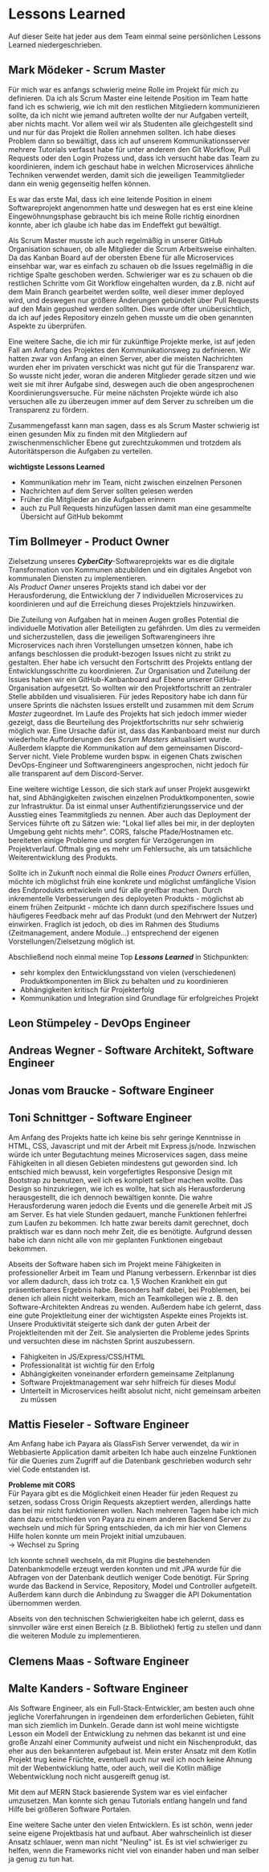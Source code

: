 # Lessons Learned

Auf dieser Seite hat jeder aus dem Team einmal seine persönlichen Lessons Learned niedergeschrieben.

## Mark Mödeker - Scrum Master

Für mich war es anfangs schwierig meine Rolle im Projekt für mich zu definieren. Da ich als Scrum Master eine leitende Position im Team hatte
fand ich es schwierig, wie ich mit den restlichen Mitgliedern kommunizieren sollte, da ich nicht wie jemand auftreten wollte der nur Aufgaben 
verteilt, aber nichts macht. Vor allem weil wir als Studenten alle gleichgestellt sind und nur für das Projekt die Rollen annehmen sollten.
Ich habe dieses Problem dann so bewältigt, dass ich auf unserem Kommunikationsserver mehrere Tutorials verfasst habe für unter anderem 
den Git Workflow, Pull Requests oder den Login Prozess und, dass ich versucht habe das Team zu koordinieren, indem ich geschaut habe in 
welchen Microservices ähnliche Techniken verwendet werden, damit sich die jeweiligen Teammitglieder dann ein wenig gegenseitig helfen können.

Es war das erste Mal, dass ich eine leitende Position in einem Softwareprojekt angenommen hatte und deswegen hat es erst eine kleine
Eíngewöhnungsphase gebraucht bis ich meine Rolle richtig einordnen konnte, aber ich glaube ich habe das im Endeffekt gut bewältigt.

Als Scrum Master musste ich auch regelmäßig in unserer GitHub Organisation schauen, ob alle Mitglieder die Scrum Arbeitsweise einhalten.
Da das Kanban Board auf der obersten Ebene für alle Microservices einsehbar war, war es einfach zu schauen ob die Issues regelmäßig in die richtige
Spalte geschoben werden. Schwieriger war es zu schauen ob die restlichen Schritte vom Git Workflow eingehalten wurden, da z.B. nicht auf dem
Main Branch gearbeitet werden sollte, weil dieser immer deployed wird, und deswegen nur größere Änderungen gebündelt über Pull Requests auf
den Main gepushed werden sollten. Dies wurde öfter unübersichtlich, da ich auf jedes Repository einzeln gehen musste um die oben genannten Aspekte
zu überprüfen.

Eine weitere Sache, die ich mir für zukünftige Projekte merke, ist auf jeden Fall am Anfang des Projektes den Kommunikationsweg zu definieren. Wir
hatten zwar von Anfang an einen Server, aber die meisten Nachrichten wurden eher im privaten verschickt was nicht gut für die Transparenz war.
So wusste nicht jeder, woran die anderen Mitglieder gerade sitzen und wie weit sie mit ihrer Aufgabe sind, deswegen auch die oben angesprochenen
Koordinierungsversuche. Für meine nächsten Projekte würde ich also versuchen alle zu überzeugen immer auf dem Server zu schreiben um die
Transparenz zu fördern.
 
Zusammengefasst kann man sagen, dass es als Scrum Master schwierig ist einen gesunden Mix zu finden mit den Mitgliedern auf zwischenmenschlicher
Ebene gut zurechtzukommen und trotzdem als Autoritätsperson die Aufgaben zu verteilen.

**wichtigste Lessons Learned**
- Kommunikation mehr im Team, nicht zwischen einzelnen Personen
- Nachrichten auf dem Server sollten gelesen werden
- Früher die Mitglieder an die Aufgaben erinnern
- auch zu Pull Requests hinzufügen lassen damit man eine gesammelte Übersicht auf GitHub bekommt

## Tim Bollmeyer - Product Owner

Zielsetzung unseres ***CyberCity***-Softwareprojekts war es 
die digitale Transformation von Kommunen abzubilden und ein digitales Angebot von kommunalen Diensten zu implementieren.  
Als *Product Owner* unseres Projekts stand ich dabei vor der Herausforderung, die Entwicklung der 7 individuellen Microservices zu koordinieren und auf die Erreichung dieses Projektziels hinzuwirken. 

Die Zuteilung von Aufgaben hat in meinen Augen großes Potential die individuelle Motivation aller Beteiligten zu gefährden. Um dies zu vermeiden und sicherzustellen, dass die jeweiligen Softwarengineers ihre Microservices nach ihren Vorstellungen umsetzen können, habe ich anfangs beschlossen die produkt-bezogen Issues nicht zu strikt zu gestalten. 
Eher habe ich versucht den Fortschritt des Projekts entlang der Entwicklungsschritte zu koordinieren. 
Zur Organisation und Zuteilung der Issues haben wir ein GitHub-Kanbanboard auf Ebene unserer GitHub-Organisation aufgesetzt. So wollten wir den Projektfortschritt an zentraler Stelle abbilden und visualisieren. 
Für jedes Repository habe ich dann für unsere Sprints die nächsten Issues erstellt und zusammen mit dem *Scrum Master* zugeordnet.
Im Laufe des Projekts hat sich jedoch immer wieder gezeigt, dass die Beurteilung des Projektfortschritts nur sehr schwierig möglich war.
Eine Ursache dafür ist, dass das Kanbanboard meist nur durch wiederholte Aufforderungen des *Scrum Masters* aktualisiert wurde. Außerdem klappte die Kommunikation auf dem gemeinsamen Discord-Server nicht. Viele Probleme wurden bspw. in eigenen Chats zwischen DevOps-Engineer und Softwarengineers angesprochen, nicht jedoch für alle transparent auf dem Discord-Server.

Eine weitere wichtige Lesson, die sich stark auf unser Projekt ausgewirkt hat, sind Abhängigkeiten zwischen einzelnen Produktkomponenten, sowie zur Infrastruktur. Da ist einmal unser Authentifizierungsservice und der Ausstieg eines Teammitglieds zu nennen. Aber auch das Deployment der Services führte oft zu Sätzen wie: "Lokal lief alles bei mir, in der deployten Umgebung geht nichts mehr".
CORS, falsche Pfade/Hostnamen etc. bereiteten einige Probleme und sorgten für Verzögerungen im Projektverlauf. Oftmals ging es mehr um Fehlersuche, als um tatsächliche Weiterentwicklung des Produkts.

Sollte ich in Zukunft noch einmal die Rolle eines *Product Owners* erfüllen, möchte ich möglichst früh eine konkrete und möglichst umfängliche Vision des Endprodukts entwickeln und für alle greifbar machen. Durch inkrementelle Verbesserungen des deployeten Produkts - möglichst ab einem frühen Zeitpunkt - möchte ich dann durch spezifischere Issues und häufigeres Feedback mehr auf das Produkt (und den Mehrwert der Nutzer) einwirken.
Fraglich ist jedoch, ob dies im Rahmen des Studiums (Zeitmanagement, andere Module...) entsprechend der eigenen Vorstellungen/Zielsetzung möglich ist.


Abschließend noch einmal meine Top ***Lessons Learned*** in Stichpunkten:

- sehr komplex den Entwicklungsstand von vielen (verschiedenen) Produktkomponenten im Blick zu behalten und zu koordinieren 
- Abhängigkeiten kritisch für Projekterfolg
- Kommunikation und Integration sind Grundlage für erfolgreiches Projekt


## Leon Stümpeley - DevOps Engineer

## Andreas Wegner - Software Architekt, Software Engineer

## Jonas vom Braucke - Software Engineer

## Toni Schnittger - Software Engineer
Am Anfang des Projekts hatte ich keine bis sehr geringe Kenntnisse in HTML, CSS, Javascript und mit der Arbeit mit Express.js/node. Inzwischen würde ich unter Begutachtung meines Microservices sagen, dass meine Fähigkeiten in all diesen Gebieten mindestens gut geworden sind. Ich entschied mich bewusst, kein vorgefertigtes Responsive Design mit Bootstrap zu benutzen, weil ich es komplett selber machen wollte. Das Design so hinzukriegen, wie ich es wollte, hat sich als Herausforderung herausgestellt, die ich dennoch bewältigen konnte. Die wahre Herausforderung waren jedoch die Events und die generelle Arbeit mit JS am Server. Es hat viele Stunden gedauert, manche Funktionen fehlerfrei zum Laufen zu bekommen. Ich hatte zwar bereits damit gerechnet, doch praktisch war es dann noch mehr Zeit, die es benötigte. Aufgrund dessen habe ich dann nicht alle von mir geplanten Funktionen eingebaut bekommen.

Abseits der Software haben sich im Projekt meine Fähigkeiten in professioneller Arbeit im Team und Planung verbessern. Erkennbar ist dies vor allem dadurch, dass ich trotz ca. 1,5 Wochen Krankheit ein gut präsentierbares Ergebnis habe. Besonders half dabei, bei Problemen, bei denen ich allein nicht weiterkam, mich an Teamkollegen wie z. B. den Software-Architekten Andreas zu wenden.
Außerdem habe ich gelernt, dass eine gute Projektleitung einer der wichtigsten Aspekte eines Projekts ist. Unsere Produktivität steigerte sich dank der guten Arbeit der Projektleitenden mit der Zeit. Sie analysierten die Probleme jedes Sprints und versuchten diese im nächsten Sprint auszubessern.

- Fähigkeiten in JS/Express/CSS/HTML
- Professionalität ist wichtig für den Erfolg
- Abhängigkeiten voneinander erfordern gemeinsame Zeitplanung
- Software Projektmanagement war sehr hilfreich für dieses Modul
- Unterteilt in Microservices heißt absolut nicht, nicht gemeinsam arbeiten zu müssen

## Mattis Fieseler - Software Engineer
Am Anfang habe ich Payara als GlassFish Server verwendet, da wir in Webbasierte Application damit arbeiten
Ich habe auch einzelne Funktionen für die Queries zum Zugriff auf die Datenbank geschrieben wodurch sehr viel Code entstanden ist.

**Probleme mit CORS**<br>
Für Payara gibt es die Möglichkeit einen Header für jeden Request zu setzen, sodass Cross Origin Requests akzeptiert werden, allerdings hatte das bei mir nicht funktionieren wollen.
Nach mehreren Tagen habe ich mich dann dazu entschieden von Payara zu einem anderen Backend Server zu wechseln und mich für Spring entschieden, 
da ich mir hier von Clemens Hilfe holen konnte um mein Projekt initial umzubauen.<br>
-> Wechsel zu Spring<br>

Ich konnte schnell wechseln, da mit Plugins die bestehenden Datenbankmodelle erzeugt werden konnten und mit JPA wurde für die Abfragen von der Datenbank deutlich weniger Code benötigt.
Für Spring wurde das Backend in Service, Repository, Model und Controller aufgeteilt.
Außerdem kann durch die Anbindung zu Swagger die API Dokumentation übernommen werden.

Abseits von den technischen Schwierigkeiten habe ich gelernt, dass es sinnvoller wäre erst einen Bereich (z.B. Bibliothek) fertig zu stellen und dann die weiteren Module zu implementieren.

## Clemens Maas - Software Engineer

## Malte Kanders - Software Engineer

Als Software Engineer, als ein Full-Stack-Entwickler, am besten auch 
ohne jegliche Vorerfahrungen in irgendeinen dem erforderlichen Gebieten,
fühlt man sich ziemlich im Dunkeln. 
Gerade dann ist wohl meine wichtigste Lesson ein Modell der Entwicklung 
zu nehmen das bekannt ist und eine große Anzahl einer Community aufweist und
nicht ein Nischenprodukt, das eher aus den bekannteren aufgebaut ist.
Mein erster Ansatz mit dem Kotlin Projekt trug keine Früchte, eventuell
auch nur weil ich noch keine Ahnung mit der Webentwicklung hatte, oder 
auch, weil die Kotlin mäßige Webentwicklung noch nicht ausgereift genug ist.

Mit dem auf MERN Stack basierende System war es viel einfacher umzusetzen.
Man konnte sich genau Tutorials entlang hangeln und fand Hilfe bei 
größeren Software Portalen.

Eine weitere Sache unter den vielen Entwicklern.
Es ist schön, wenn jeder seine eigene Projektbasis hat und aufbaut.
Aber wahrscheinlich ist dieser Ansatz schlauer, wenn man nicht "Neuling" ist.
Es ist viel schwieriger zu helfen, wenn die Frameworks nicht viel von einander
haben und man selber ja genug zu tun hat.
